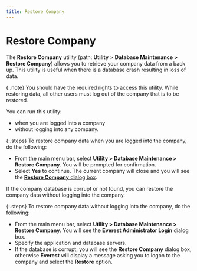 ```yaml
---
title: Restore Company
---
```


# Restore Company


The **Restore Company** utility  (path: **Utility** > **Database 
 Maintenance &gt;** **Restore Company**)  allows you to retrieve your company data from a back up. This utility  is useful when there is a database crash resulting in loss of data.


{:.note}
You should have the required rights to access  this utility. While restoring data, all other users must log out of the  company that is to be restored.


You can run this utility:

- when you are  logged into a company
- without logging  into any company.



{:.steps}
To restore company data when you are logged  into the company, do the following:

- From the main  menu bar, select **Utility &gt; Database 
 Maintenance &gt; Restore Company**. You will be prompted for confirmation.
- Select **Yes** to continue. The current company  will close and you will see the [**Restore Company** dialog box]({{site.utl_baseurl}}/db-utils/database-restore/the_restore_company_dialog_box.html).



If the company database is corrupt or not found, you can restore the  company data without logging into the company.


{:.steps}
To restore company data without logging into  the company, do the following:

- From the main  menu bar, select **Utility &gt; Database 
 Maintenance &gt; Restore Company**. You will see the **Everest 
 Administrator Login** dialog box.
- Specify the  application and database servers.
- If the database  is corrupt, you will see the **Restore 
 Company** dialog box, otherwise **Everest**  will display a message asking you to logon  to the company and select the **Restore**  option.

